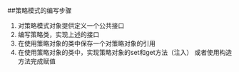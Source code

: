 ##策略模式的编写步骤
 1. 对策略模式对象提供定义一个公共接口
 2. 编写策略类，实现上述的接口
 3. 在使用策略对象的类中保存一个对策略对象的引用
 4. 在使用策略对象的类中，实现策略对象的set和get方法（注入）
 或者使用构造方法完成赋值
 
